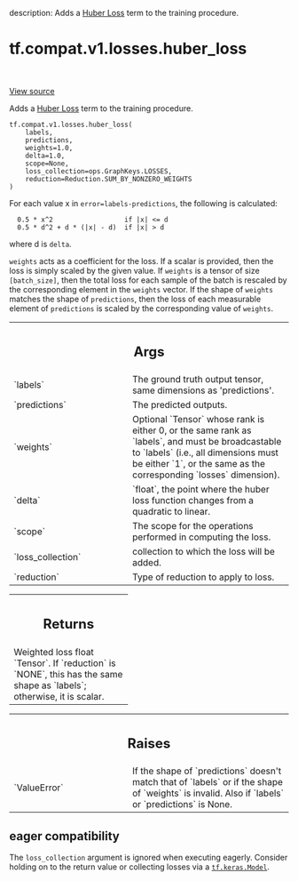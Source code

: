 description: Adds a [Huber Loss](https://en.wikipedia.org/wiki/Huber_loss) term to the training procedure.

<div itemscope itemtype="http://developers.google.com/ReferenceObject">
<meta itemprop="name" content="tf.compat.v1.losses.huber_loss" />
<meta itemprop="path" content="Stable" />
</div>

# tf.compat.v1.losses.huber_loss

<!-- Insert buttons and diff -->

<table class="tfo-notebook-buttons tfo-api nocontent" align="left">

</table>

<a target="_blank" class="external" href="/code/stable/tensorflow/python/ops/losses/losses_impl.py">View source</a>



Adds a [Huber Loss](https://en.wikipedia.org/wiki/Huber_loss) term to the training procedure.


<pre class="devsite-click-to-copy prettyprint lang-py tfo-signature-link">
<code>tf.compat.v1.losses.huber_loss(
    labels,
    predictions,
    weights=1.0,
    delta=1.0,
    scope=None,
    loss_collection=ops.GraphKeys.LOSSES,
    reduction=Reduction.SUM_BY_NONZERO_WEIGHTS
)
</code></pre>



<!-- Placeholder for "Used in" -->

For each value x in `error=labels-predictions`, the following is calculated:

```
  0.5 * x^2                  if |x| <= d
  0.5 * d^2 + d * (|x| - d)  if |x| > d
```

where d is `delta`.

`weights` acts as a coefficient for the loss. If a scalar is provided, then
the loss is simply scaled by the given value. If `weights` is a tensor of size
`[batch_size]`, then the total loss for each sample of the batch is rescaled
by the corresponding element in the `weights` vector. If the shape of
`weights` matches the shape of `predictions`, then the loss of each
measurable element of `predictions` is scaled by the corresponding value of
`weights`.

<!-- Tabular view -->
 <table class="responsive fixed orange">
<colgroup><col width="214px"><col></colgroup>
<tr><th colspan="2"><h2 class="add-link">Args</h2></th></tr>

<tr>
<td>
`labels`<a id="labels"></a>
</td>
<td>
The ground truth output tensor, same dimensions as 'predictions'.
</td>
</tr><tr>
<td>
`predictions`<a id="predictions"></a>
</td>
<td>
The predicted outputs.
</td>
</tr><tr>
<td>
`weights`<a id="weights"></a>
</td>
<td>
Optional `Tensor` whose rank is either 0, or the same rank as
`labels`, and must be broadcastable to `labels` (i.e., all dimensions must
be either `1`, or the same as the corresponding `losses` dimension).
</td>
</tr><tr>
<td>
`delta`<a id="delta"></a>
</td>
<td>
`float`, the point where the huber loss function changes from a
quadratic to linear.
</td>
</tr><tr>
<td>
`scope`<a id="scope"></a>
</td>
<td>
The scope for the operations performed in computing the loss.
</td>
</tr><tr>
<td>
`loss_collection`<a id="loss_collection"></a>
</td>
<td>
collection to which the loss will be added.
</td>
</tr><tr>
<td>
`reduction`<a id="reduction"></a>
</td>
<td>
Type of reduction to apply to loss.
</td>
</tr>
</table>



<!-- Tabular view -->
 <table class="responsive fixed orange">
<colgroup><col width="214px"><col></colgroup>
<tr><th colspan="2"><h2 class="add-link">Returns</h2></th></tr>
<tr class="alt">
<td colspan="2">
Weighted loss float `Tensor`. If `reduction` is `NONE`, this has the same
shape as `labels`; otherwise, it is scalar.
</td>
</tr>

</table>



<!-- Tabular view -->
 <table class="responsive fixed orange">
<colgroup><col width="214px"><col></colgroup>
<tr><th colspan="2"><h2 class="add-link">Raises</h2></th></tr>

<tr>
<td>
`ValueError`<a id="ValueError"></a>
</td>
<td>
If the shape of `predictions` doesn't match that of `labels` or
 if the shape of `weights` is invalid.  Also if `labels` or
`predictions` is None.
</td>
</tr>
</table>




 <section><devsite-expandable expanded>
 <h2 class="showalways">eager compatibility</h2>

The `loss_collection` argument is ignored when executing eagerly. Consider
holding on to the return value or collecting losses via a <a href="../../../../tf/keras/Model.md"><code>tf.keras.Model</code></a>.

 </devsite-expandable></section>

